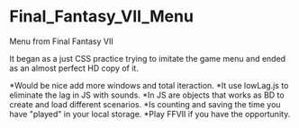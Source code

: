# Final_Fantasy_VII_Menu
Menu from Final Fantasy VII

It began as a just CSS practice trying to imitate the game menu and ended as an almost perfect HD copy of it.

*Would be nice add more windows and total iteraction.
*It use lowLag.js to eliminate the lag in JS with sounds.
*In JS are objects that works as BD to create and load different scenarios. 
*Is counting and saving the time you have "played" in your local storage.
*Play FFVII if you have the opportunity.

